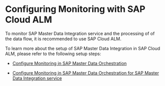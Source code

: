 <!-- loio3acfe15da6c1436290ed3601e398b0bc -->

# Configuring Monitoring with SAP Cloud ALM

To monitor SAP Master Data Integration service and the processing of of the data flow, it is recommended to use SAP Cloud ALM.

To learn more about the setup of SAP Master Data Integration in SAP Cloud ALM, please refer to the following setup steps:

-   [Configure Monitoring in SAP Master Data Orchestration](https://help.sap.com/docs/SAP_MASTER_DATA_INTEGRATION/8ce78b673ef04cc1bcfeb01c93ef7885/b672fe22bc2a48228b668dbfbc731da0.html?locale=en-US&q=alm) 

-   [Configure Monitoring in SAP Master Data Orchestration for SAP Master Data Integration service](https://help.sap.com/docs/SAP_MASTER_DATA_INTEGRATION/8ce78b673ef04cc1bcfeb01c93ef7885/8cb7b6ae68bd4f33bb0beb6736d268cd.html?locale=en-US&q=alm) 


